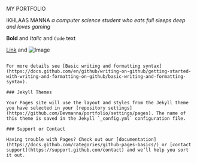 MY PORTFOLIO

IKHLAAS MANNA 
_a computer science student who eats full sleeps deep and loves gaming_

**Bold** and _Italic_ and `Code` text

[Link](https://www.facebook.com/ikhlaas.manna) and ![Image](C:\Users\welcome\Desktop)
```

For more details see [Basic writing and formatting syntax](https://docs.github.com/en/github/writing-on-github/getting-started-with-writing-and-formatting-on-github/basic-writing-and-formatting-syntax).

### Jekyll Themes

Your Pages site will use the layout and styles from the Jekyll theme you have selected in your [repository settings](https://github.com/Devmanna/portfolio/settings/pages). The name of this theme is saved in the Jekyll `_config.yml` configuration file.

### Support or Contact

Having trouble with Pages? Check out our [documentation](https://docs.github.com/categories/github-pages-basics/) or [contact support](https://support.github.com/contact) and we’ll help you sort it out.
